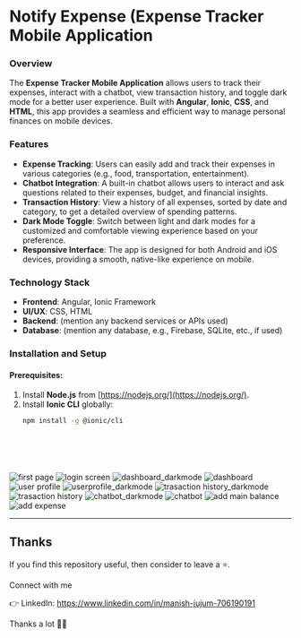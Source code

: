 # Notify Expense (Expense Tracker Mobile Application

### Overview
The **Expense Tracker Mobile Application** allows users to track their expenses, interact with a chatbot, view transaction history, and toggle dark mode for a better user experience. Built with **Angular**, **Ionic**, **CSS**, and **HTML**, this app provides a seamless and efficient way to manage personal finances on mobile devices.

### Features
- **Expense Tracking**: Users can easily add and track their expenses in various categories (e.g., food, transportation, entertainment).
- **Chatbot Integration**: A built-in chatbot allows users to interact and ask questions related to their expenses, budget, and financial insights.
- **Transaction History**: View a history of all expenses, sorted by date and category, to get a detailed overview of spending patterns.
- **Dark Mode Toggle**: Switch between light and dark modes for a customized and comfortable viewing experience based on your preference.
- **Responsive Interface**: The app is designed for both Android and iOS devices, providing a smooth, native-like experience on mobile.

### Technology Stack
- **Frontend**: Angular, Ionic Framework
- **UI/UX**: CSS, HTML
- **Backend**: (mention any backend services or APIs used)
- **Database**: (mention any database, e.g., Firebase, SQLite, etc., if used)

### Installation and Setup

#### Prerequisites:
1. Install **Node.js** from [https://nodejs.org/](https://nodejs.org/).
2. Install **Ionic CLI** globally:
   ```bash
   npm install -g @ionic/cli







![first page](https://github.com/user-attachments/assets/e6ed4478-3b14-4fb6-861b-067351ed0afd)
![login screen](https://github.com/user-attachments/assets/974c14f2-0aea-4c20-bd5e-d7ef783b8b95)
![dashboard_darkmode](https://github.com/user-attachments/assets/11b5f9f2-1b57-4365-9ca6-4ffbf6e86288)
![dashboard](https://github.com/user-attachments/assets/0aa85988-6a38-47a5-b4c2-8e22d417c39d)
![user profile](https://github.com/user-attachments/assets/60dbae46-ae44-46e4-a474-c10d7c54e474)
![userprofile_darkmode](https://github.com/user-attachments/assets/55dc9fc2-0fb3-474d-94a0-33365e3978ba)
![trasaction history_darkmode](https://github.com/user-attachments/assets/1001adbb-51ce-411b-b50f-fbeff2c04993)
![trasaction history](https://github.com/user-attachments/assets/327d1367-eecd-46b9-87d3-6e6b18eb0301)
![chatbot_darkmode](https://github.com/user-attachments/assets/16c4f4b3-1e53-4ae6-a829-12e15cc68b8b)
![chatbot](https://github.com/user-attachments/assets/605d6667-dbfe-412c-b133-06ba64f46dfd)
![add main balance](https://github.com/user-attachments/assets/fc55c519-0862-436d-8c8f-fed14cb16d52)
![add expense](https://github.com/user-attachments/assets/89fc086f-6c3b-4731-b8b7-1a3a5b26f2f2)



---

## **Thanks**

If you find this repository useful, then consider to leave a ⭐.

Connect with me

👉 LinkedIn: https://www.linkedin.com/in/manish-jujum-706190191

Thanks a lot 🙂🙂

